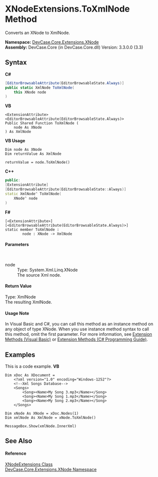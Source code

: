 # XNodeExtensions.ToXmlNode Method 
 

Converts an XNode to XmlNode.

**Namespace:**&nbsp;<a href="N_DevCase_Core_Extensions_XNode">DevCase.Core.Extensions.XNode</a><br />**Assembly:**&nbsp;DevCase.Core (in DevCase.Core.dll) Version: 3.3.0.0 (3.3)

## Syntax

**C#**<br />
``` C#
[EditorBrowsableAttribute(EditorBrowsableState.Always)]
public static XmlNode ToXmlNode(
	this XNode node
)
```

**VB**<br />
``` VB
<ExtensionAttribute>
<EditorBrowsableAttribute(EditorBrowsableState.Always)>
Public Shared Function ToXmlNode ( 
	node As XNode
) As XmlNode
```

**VB Usage**<br />
``` VB Usage
Dim node As XNode
Dim returnValue As XmlNode

returnValue = node.ToXmlNode()
```

**C++**<br />
``` C++
public:
[ExtensionAttribute]
[EditorBrowsableAttribute(EditorBrowsableState::Always)]
static XmlNode^ ToXmlNode(
	XNode^ node
)
```

**F#**<br />
``` F#
[<ExtensionAttribute>]
[<EditorBrowsableAttribute(EditorBrowsableState.Always)>]
static member ToXmlNode : 
        node : XNode -> XmlNode 

```


#### Parameters
&nbsp;<dl><dt>node</dt><dd>Type: System.Xml.Linq.XNode<br />The source Xml node.</dd></dl>

#### Return Value
Type: XmlNode<br />The resulting XmlNode.

#### Usage Note
In Visual Basic and C#, you can call this method as an instance method on any object of type XNode. When you use instance method syntax to call this method, omit the first parameter. For more information, see <a href="https://docs.microsoft.com/dotnet/visual-basic/programming-guide/language-features/procedures/extension-methods">Extension Methods (Visual Basic)</a> or <a href="https://docs.microsoft.com/dotnet/csharp/programming-guide/classes-and-structs/extension-methods">Extension Methods (C# Programming Guide)</a>.

## Examples
This is a code example. 
**VB**<br />
``` VB
Dim xDoc As XDocument =
    <?xml version="1.0" encoding="Windows-1252"?>
    <!--Xml Songs Database-->
    <Songs>
        <Song><Name>My Song 3.mp3</Name></Song>
        <Song><Name>My Song 1.mp3</Name></Song>
        <Song><Name>My Song 2.mp3</Name></Song>
    </Songs>

Dim xNode As XNode = xDoc.Nodes(1)
Dim xmlNode As XmlNode = xNode.ToXmlNode()

MessageBox.Show(xmlNode.InnerXml)
```


## See Also


#### Reference
<a href="T_DevCase_Core_Extensions_XNode_XNodeExtensions">XNodeExtensions Class</a><br /><a href="N_DevCase_Core_Extensions_XNode">DevCase.Core.Extensions.XNode Namespace</a><br />